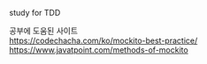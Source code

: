 study for TDD

공부에 도움된 사이트  <br> 
https://codechacha.com/ko/mockito-best-practice/ <br>
https://www.javatpoint.com/methods-of-mockito <br>
